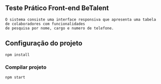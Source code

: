 ## Teste Prático Front-end BeTalent

```
O sistema consiste uma interface responsiva que apresenta uma tabela de colaboradores com funcionalidades
de pesquisa por nome, cargo e numero de telefone.
```

## Configuração do projeto

```
npm install
```

### Compilar projeto

```
npm start
```
